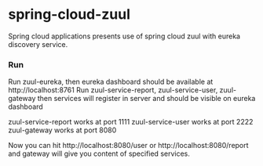 # spring-cloud-zuul
Spring cloud applications presents use of spring cloud zuul with eureka discovery service.

### Run
Run zuul-eureka, then eureka dashboard should be available at http://localhost:8761
Run zuul-service-report, zuul-service-user, zuul-gateway then services will register in server and should be visible on eureka dashboard

zuul-service-report works at port 1111
zuul-service-user works at port 2222
zuul-gateway works at port 8080

Now you can hit http://localhost:8080/user or http://localhost:8080/report and gateway will give you content of specified services.
